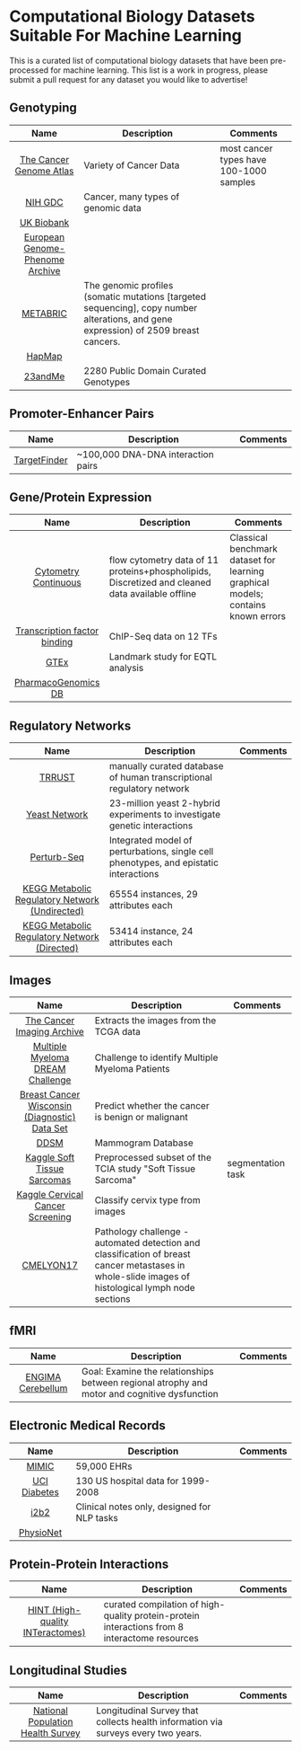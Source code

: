 # Computational Biology Datasets Suitable For Machine Learning
This is a curated list of computational biology datasets that have been pre-processed for machine learning.
This list is a work in progress, please submit a pull request for any dataset you would like to advertise!

## Genotyping
|Name | Description | Comments |
|:-:|---|---|
|[The Cancer Genome Atlas](https://cancergenome.nih.gov/)| Variety of Cancer Data  | most cancer types have 100-1000 samples  |
|[NIH GDC](https://gdc-portal.nci.nih.gov/)| Cancer, many types of genomic data  |   |
|[UK Biobank](http://www.ukbiobank.ac.uk/about-biobank-uk/) |   |   |
|[European Genome-Phenome Archive](https://www.ebi.ac.uk/ega/datasets)| |  |
|[METABRIC](http://www.cbioportal.org/study?id=brca_metabric#summary)| The genomic profiles (somatic mutations [targeted sequencing], copy number alterations, and gene expression) of 2509 breast cancers.| |
|[HapMap](https://www.genome.gov/hapmap/)| | |
|[23andMe](http://www.biorxiv.org/content/early/2017/04/19/127241)| 2280 Public Domain Curated Genotypes | |

## Promoter-Enhancer Pairs
|Name | Description | Comments |
|:-:|---|---|
|[TargetFinder](https://github.com/shwhalen/targetfinder)|~100,000 DNA-DNA interaction pairs | |

## Gene/Protein Expression
|Name | Description | Comments |
|:-:|---|---|
|[Cytometry	Continuous](http://science.sciencemag.org/content/308/5721/523) | flow cytometry data of 11 proteins+phospholipids, Discretized and cleaned data available offline	| Classical benchmark dataset for learning graphical models; contains known errors |
|[Transcription factor binding](http://www.pnas.org/content/106/51/21521.abstract?tab=ds) |	ChIP-Seq data on 12 TFs |	 |
|[GTEx](http://www.gtexportal.org/home/) | Landmark study for EQTL analysis | |
|[PharmacoGenomics DB](https://www.pharmgkb.org/)	|	| |

## Regulatory Networks
|Name | Description | Comments |
|:-:|---|---|
|[TRRUST](http://www.grnpedia.org/trrust/)| manually curated database of human transcriptional regulatory network |  |
|[Yeast Network](http://science.sciencemag.org/content/353/6306/aaf1420/tab-pdf)| 23-million yeast 2-hybrid experiments to investigate genetic interactions |  |
|[Perturb-Seq](http://www.sciencedirect.com/science/article/pii/S0092867416316105)| Integrated model of perturbations, single cell phenotypes, and epistatic interactions |  |
|[KEGG Metabolic Regulatory Network (Undirected)](https://archive.ics.uci.edu/ml/datasets/KEGG+Metabolic+Reaction+Network+%28Undirected%29) | 65554 instances, 29 attributes each |  |
|[KEGG Metabolic Regulatory Network (Directed)](https://archive.ics.uci.edu/ml/datasets/KEGG+Metabolic+Relation+Network+%28Directed%29) |53414 instance, 24 attributes each |  |

## Images
|Name | Description | Comments |
|:-:|---|---|
|[The Cancer Imaging Archive](http://www.cancerimagingarchive.net/)| Extracts the images from the TCGA data | |
|[Multiple Myeloma DREAM Challenge](https://www.synapse.org/#!Synapse:syn6187098/wiki/401884)| Challenge to identify Multiple Myeloma Patients |  |
|[Breast Cancer Wisconsin (Diagnostic) Data Set](https://www.kaggle.com/uciml/breast-cancer-wisconsin-data)| Predict whether the cancer is benign or malignant | |
|[DDSM](http://marathon.csee.usf.edu/Mammography/Database.html)|Mammogram Database | |
|[Kaggle Soft Tissue Sarcomas](https://www.kaggle.com/4quant/soft-tissue-sarcoma)| Preprocessed subset of the TCIA study "Soft Tissue Sarcoma" | segmentation task |
|[Kaggle Cervical Cancer Screening](https://www.kaggle.com/c/intel-mobileodt-cervical-cancer-screening)| Classify cervix type from images| |
|[CMELYON17](https://camelyon17.grand-challenge.org/)| Pathology challenge - automated detection and classification of breast cancer metastases in whole-slide images of histological lymph node sections| |

## fMRI
|Name | Description | Comments |
|:-:|---|---|
|[ENGIMA Cerebellum](https://my.vanderbilt.edu/enigmacerebellum/)| Goal: Examine the relationships between regional atrophy and motor and cognitive dysfunction | |

## Electronic Medical Records
|Name | Description | Comments |
|:-:|---|---|
|[MIMIC](https://mimic.physionet.org/)| 59,000 EHRs |  |
|[UCI Diabetes](https://archive.ics.uci.edu/ml/datasets/Diabetes+130-US+hospitals+for+years+1999-2008)| 130 US hospital data for 1999-2008| |
|[i2b2](https://www.i2b2.org/NLP/DataSets/Main.php) | Clinical notes only, designed for NLP tasks | |
|[PhysioNet](https://www.physionet.org/physiobank/database/) |  | |

## Protein-Protein Interactions
|Name | Description | Comments |
|:-:|---|---|
|[HINT (High-quality INTeractomes)](http://hint.yulab.org/) |  curated compilation of high-quality protein-protein interactions from 8 interactome resources | |

## Longitudinal Studies
|Name | Description | Comments |
|:-:|---|---|
|[National Population Health Survey](http://www.statcan.gc.ca/eng/survey/household/3225)| Longitudinal Survey that collects health information via surveys every two years. | |
